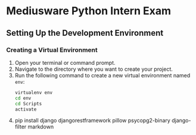 # Mediusware Python Intern Exam

## Setting Up the Development Environment

### Creating a Virtual Environment
1. Open your terminal or command prompt.
2. Navigate to the directory where you want to create your project.
3. Run the following command to create a new virtual environment named `env`:
   ```bash
   virtualenv env
   cd env
   cd Scripts
   activate
4. pip install django djangorestframework pillow psycopg2-binary django-filter markdown
